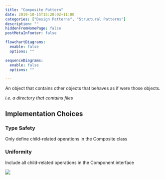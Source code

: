```yaml
---
title: "Composite Pattern"
date: 2019-10-15T15:20:02+11:00
categories: ["Design Patterns", "Structural Patterns"]
description: ""
hiddenFromHomePage: false
postMetaInFooter: false

flowchartDiagrams:
  enable: false
  options: ""

sequenceDiagrams: 
  enable: false
  options: ""

---
```


An object that contains other objects that behaves as if were those objects.

_i.e. a directory that contains files_

## Implementation Choices

### Type Safety

Only define child-related operations in the Composite class

### Uniformity

Include all child-related operations in the Component interface

![](https://refactoring.guru/images/patterns/diagrams/composite/structure-en-2x.png)

